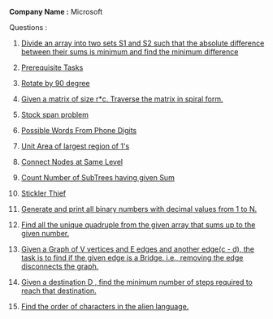 **Company Name :** Microsoft

Questions :

1. [Divide an array into two sets S1 and S2 such that the absolute difference between their sums is minimum and find the minimum difference](https://practice.geeksforgeeks.org/problems/minimum-sum-partition3317/1/)

2. [Prerequisite Tasks ](https://practice.geeksforgeeks.org/problems/prerequisite-tasks/1/)

3. [Rotate by 90 degree](https://practice.geeksforgeeks.org/problems/rotate-by-90-degree0356/1/)

4. [Given a matrix of size r*c. Traverse the matrix in spiral form.](https://practice.geeksforgeeks.org/problems/spirally-traversing-a-matrix-1587115621/1/) 

5. [Stock span problem](https://practice.geeksforgeeks.org/problems/stock-span-problem-1587115621/1)

6. [Possible Words From Phone Digits](https://practice.geeksforgeeks.org/problems/possible-words-from-phone-digits-1587115620/1/)

7. [Unit Area of largest region of 1's](https://practice.geeksforgeeks.org/problems/length-of-largest-region-of-1s-1587115620/1/)

8. [Connect Nodes at Same Level](https://practice.geeksforgeeks.org/problems/connect-nodes-at-same-level/1/)

9. [Count Number of SubTrees having given Sum ](https://practice.geeksforgeeks.org/problems/count-number-of-subtrees-having-given-sum/1/) 

10. [Stickler Thief](https://practice.geeksforgeeks.org/problems/stickler-theif-1587115621/1/)

11. [Generate and print all binary numbers with decimal values from 1 to N.](https://practice.geeksforgeeks.org/problems/generate-binary-numbers-1587115620/1/) 

12. [Find all the unique quadruple from the given array that sums up to the given number.](https://practice.geeksforgeeks.org/problems/find-all-four-sum-numbers1732/1)

13. [Given a Graph of V vertices and E edges and another edge(c - d), the task is to find if the given edge is a Bridge. i.e., removing the edge disconnects the graph.](https://practice.geeksforgeeks.org/problems/bridge-edge-in-graph/1)

14. [Given a destination D , find the minimum number of steps required to reach that destination.](https://practice.geeksforgeeks.org/problems/minimum-number-of-steps-to-reach-a-given-number5234/1/)

15. [Find the order of characters in the alien language.](https://practice.geeksforgeeks.org/problems/alien-dictionary/1/)
